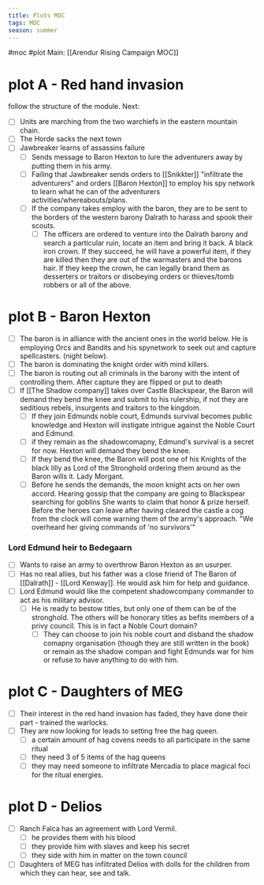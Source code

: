 ```yaml
---
title: Plots MOC
tags: MOC
season: summer
---
```

 
#moc #plot 
Main: [[Arendur Rising Campaign MOC]]

# plot A - Red hand invasion
follow the structure of the module.
Next: 
- [ ] Units are marching from the two warchiefs in the eastern mountain chain.
- [ ] The Horde sacks the next town
- [ ] Jawbreaker learns of assassins failure
	- [ ] Sends message to Baron Hexton to lure the adventurers away by putting them in his army.
	- [ ] Failing that Jawbreaker sends orders to [[Snikkter]] "infiltrate the adventurers" and orders [[Baron Hexton]] to employ his spy network to learn what he can of the adventurers activities/whereabouts/plans.
	- [ ] If the company takes employ with the baron, they are to be sent to the borders of the western barony Dalrath to harass and spook their scouts.
		- [ ] The officers are ordered to venture into the Dalrath barony and search a particular ruin, locate an item and bring it back. A black iron crown. If they succeed, he will have a powerful item, if they are killed then they are out of the warmasters and the barons hair. If they keep the crown, he can legally brand them as desserters or traitors or disobeying orders or thieves/tomb robbers or all of the above.

# plot B - Baron Hexton
- [ ] The baron is in alliance with the ancient ones in the world below. He is employing Orcs and Bandits and his spynetwork to seek out and capture spellcasters. (night below).
- [ ] The baron is dominating the knight order with mind killers.
- [ ] The baron is routing out all criminals in the barony with the intent of controlling them. After capture they are flipped or put to death
- [ ] If [[The Shadow company]] takes over Castle Blackspear, the Baron will demand they bend the knee and submit to his rulership, if not they are seditious rebels, insurgents and traitors to the kingdom. 
	- [ ] If they join Edmunds noble court, Edmunds survival becomes public knowledge and Hexton will instigate intrigue against the Noble Court and Edmund.
	- [ ] if they remain as the shadowcomapny, Edmund's survival is a secret for now. Hexton will demand they bend the knee.
	- [ ] If they bend the knee, the Baron will post one of his Knights of the black lilly as Lord of the Stronghold ordering them around as the Baron wills it. Lady Morgant.
	- [ ] Before he sends the demands, the moon knight acts on her own accord. Hearing gossip that the company are going to Blackspear searching for goblins She wants to claim that honor & prize herself. Before the heroes can leave after having cleared the castle a cog from the clock will come warning them of the army's approach. "We overheard her giving commands of 'no survivors'"
### Lord Edmund heir to Bedegaarn
- [ ] Wants to raise an army to overthrow Baron Hexton as an usurper.
- [ ] Has no real allies, but his father was a close friend of The Baron of [[Dalrath]] - [[Lord Kenway]]. He would ask him for help and guidance. 
- [ ] Lord Edmund would like the competent shadowcompany commander to act as his military advisor. 
	- [ ] He is ready to bestow titles, but only one of them can be of the stronghold. The others will be honorary titles as befits members of a privy council. This is in fact a Noble Court domain?
		- [ ] They can choose to join his noble court and disband the shadow comapny organisation (though they are still written in the book) or remain as the shadow compan and fight Edmunds war for him or refuse to have anything to do with him.
# plot C - Daughters of MEG
- [ ] Their interest in the red hand invasion has faded, they have done their part - trained the warlocks. 
- [ ] They are now looking for leads to setting free the hag queen.
	- [ ] a certain amount of hag covens needs to all participate in the same ritual
	- [ ] they need 3 of 5 items of the hag queens
	- [ ] they may need someone to infiltrate Mercadia to place magical foci for the ritual energies.
# plot D - Delios
- [ ] Ranch Falca has an agreement with Lord Vermil.
	- [ ] he provides them with his blood
	- [ ] they provide him with slaves and keep his secret
	- [ ] they side with him in matter on the town council
- [ ] Daughters of MEG has infiltrated Delios with dolls for the children from which they can hear, see and talk.
